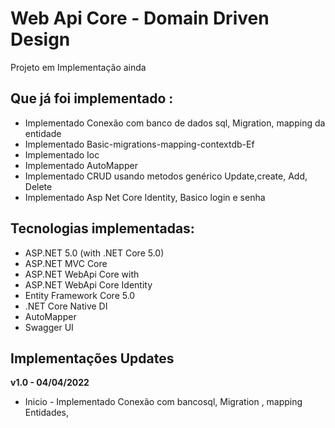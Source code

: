 # Web Api Core - Domain Driven Design

Projeto em Implementação ainda

## Que já foi implementado :
- Implementado Conexão com banco de dados sql, Migration, mapping da entidade
- Implementado Basic-migrations-mapping-contextdb-Ef
- Implementado Ioc
- Implementado AutoMapper
- Implementado CRUD usando metodos genérico Update,create, Add, Delete
- Implementado Asp Net Core Identity, Basico login e senha

## Tecnologias implementadas:

- ASP.NET 5.0 (with .NET Core 5.0)
- ASP.NET MVC Core 
- ASP.NET WebApi Core with
- ASP.NET WebApi Core Identity 
- Entity Framework Core 5.0
- .NET Core Native DI
- AutoMapper
- Swagger UI

## Implementações Updates

**v1.0 - 04/04/2022**
- Inicio - Implementado Conexão com bancosql, Migration , mapping Entidades,


